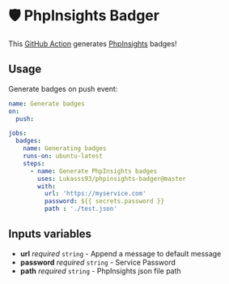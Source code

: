 # 🛡 PhpInsights Badger
This [GitHub Action](https://github.com/features/actions) generates [PhpInsights](https://github.com/nunomaduro/phpinsights) badges!

## Usage
Generate badges on push event:
```yaml
name: Generate badges
on:
  push:

jobs:
  badges:
    name: Generating badges
    runs-on: ubuntu-latest
    steps:
      - name: Generate PhpInsights badges
        uses: Lukasss93/phpinsights-badger@master
        with:
          url: 'https://myservice.com'
          password: ${{ secrets.password }}
          path : './test.json'

```

## Inputs variables

- **url** *required* `string` - Append a message to default message
- **password** *required* `string` - Service Password
- **path** *required* `string` - PhpInsights json file path